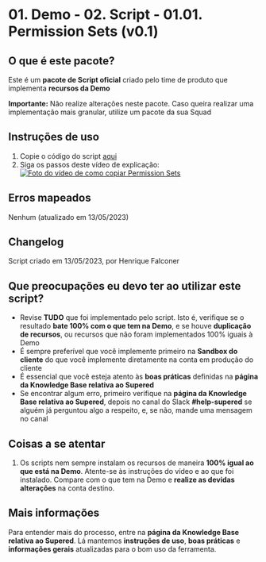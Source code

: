 # 01. Demo - 02. Script - 01.01. Permission Sets (v0.1)

## O que é este pacote?

Este é um **pacote de Script oficial** criado pelo time de produto que implementa **recursos da Demo**

**Importante:** Não realize alterações neste pacote. Caso queira realizar uma implementação mais granular, utilize um pacote da sua Squad

## Instruções de uso

1. Copie o código do script [aqui](https://raw.githubusercontent.com/henriquefalconer/supered-repo/main/automatePermissionSets.js)
2. Siga os passos deste vídeo de explicação: [![Foto do vídeo de como copiar Permission Sets](https://github.com/henriquefalconer/supered-repo/blob/main/Foto%20de%20capa%20do%20vi%CC%81deo%20de%20Permission%20Sets.jpg?raw=true)](https://drive.google.com/file/d/1G2D3cH4x0_Q6jne-k65FcnVqiqjqgTt9/view?usp=share_link "Como copiar Permission Sets")

## Erros mapeados

Nenhum (atualizado em 13/05/2023)

## Changelog

Script criado em 13/05/2023, por Henrique Falconer

## Que preocupações eu devo ter ao utilizar este script?

- Revise **TUDO** que foi implementado pelo script. Isto é, verifique se o resultado **bate 100% com o que tem na Demo**, e se houve **duplicação de recursos**, ou recursos que não foram implementados 100% iguais à Demo
- É sempre preferível que você implemente primeiro na **Sandbox do cliente** do que você implemente diretamente na conta em produção do cliente
- É essencial que você esteja atento às **boas práticas** definidas na **página da Knowledge Base relativa ao Supered**
- Se encontrar algum erro, primeiro verifique na **página da Knowledge Base relativa ao Supered**, depois no canal do Slack **#help-supered** se alguém já perguntou algo a respeito, e, se não, mande uma mensagem no canal

## Coisas a se atentar

1. Os scripts nem sempre instalam os recursos de maneira **100% igual ao que está na Demo**. Atente-se às instruções do vídeo e ao que foi instalado. Compare com o que tem na Demo e **realize as devidas alterações** na conta destino.

## Mais informações

Para entender mais do processo, entre na **página da Knowledge Base relativa ao Supered**. Lá mantemos **instruções de uso**, **boas práticas** e **informações gerais** atualizadas para o bom uso da ferramenta.
